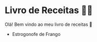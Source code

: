 # Livro de Receitas :man_cook:

Olá! Bem vindo ao meu livro de receitas  :wave:

- Estrogonofe de Frango